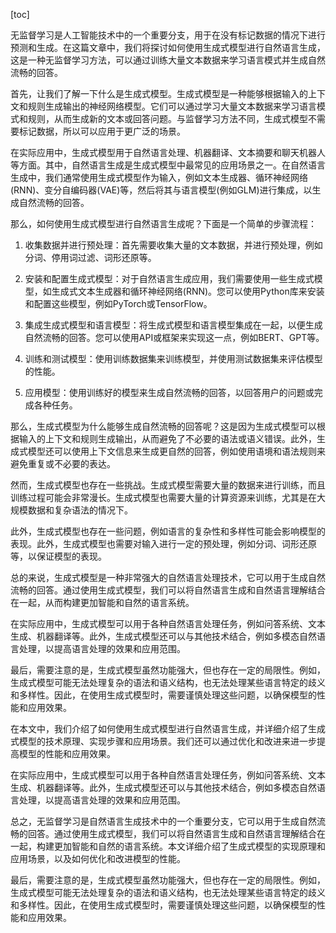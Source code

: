 
[toc]                    
                
                
无监督学习是人工智能技术中的一个重要分支，用于在没有标记数据的情况下进行预测和生成。在这篇文章中，我们将探讨如何使用生成式模型进行自然语言生成，这是一种无监督学习方法，可以通过训练大量文本数据来学习语言模式并生成自然流畅的回答。

首先，让我们了解一下什么是生成式模型。生成式模型是一种能够根据输入的上下文和规则生成输出的神经网络模型。它们可以通过学习大量文本数据来学习语言模式和规则，从而生成新的文本或回答问题。与监督学习方法不同，生成式模型不需要标记数据，所以可以应用于更广泛的场景。

在实际应用中，生成式模型用于自然语言处理、机器翻译、文本摘要和聊天机器人等方面。其中，自然语言生成是生成式模型中最常见的应用场景之一。在自然语言生成中，我们通常使用生成式模型作为输入，例如文本生成器、循环神经网络(RNN)、变分自编码器(VAE)等，然后将其与语言模型(例如GLM)进行集成，以生成自然流畅的回答。

那么，如何使用生成式模型进行自然语言生成呢？下面是一个简单的步骤流程：

1. 收集数据并进行预处理：首先需要收集大量的文本数据，并进行预处理，例如分词、停用词过滤、词形还原等。

2. 安装和配置生成式模型：对于自然语言生成应用，我们需要使用一些生成式模型，如生成式文本生成器和循环神经网络(RNN)。您可以使用Python库来安装和配置这些模型，例如PyTorch或TensorFlow。

3. 集成生成式模型和语言模型：将生成式模型和语言模型集成在一起，以便生成自然流畅的回答。您可以使用API或框架来实现这一点，例如BERT、GPT等。

4. 训练和测试模型：使用训练数据集来训练模型，并使用测试数据集来评估模型的性能。

5. 应用模型：使用训练好的模型来生成自然流畅的回答，以回答用户的问题或完成各种任务。

那么，生成式模型为什么能够生成自然流畅的回答呢？这是因为生成式模型可以根据输入的上下文和规则生成输出，从而避免了不必要的语法或语义错误。此外，生成式模型还可以使用上下文信息来生成更自然的回答，例如使用语境和语法规则来避免重复或不必要的表达。

然而，生成式模型也存在一些挑战。生成式模型需要大量的数据来进行训练，而且训练过程可能会非常漫长。生成式模型也需要大量的计算资源来训练，尤其是在大规模数据和复杂语法的情况下。

此外，生成式模型也存在一些问题，例如语言的复杂性和多样性可能会影响模型的表现。此外，生成式模型也需要对输入进行一定的预处理，例如分词、词形还原等，以保证模型的表现。

总的来说，生成式模型是一种非常强大的自然语言处理技术，它可以用于生成自然流畅的回答。通过使用生成式模型，我们可以将自然语言生成和自然语言理解结合在一起，从而构建更加智能和自然的语言系统。

在实际应用中，生成式模型可以用于各种自然语言处理任务，例如问答系统、文本生成、机器翻译等。此外，生成式模型还可以与其他技术结合，例如多模态自然语言处理，以提高语言处理的效果和应用范围。

最后，需要注意的是，生成式模型虽然功能强大，但也存在一定的局限性。例如，生成式模型可能无法处理复杂的语法和语义结构，也无法处理某些语言特定的歧义和多样性。因此，在使用生成式模型时，需要谨慎处理这些问题，以确保模型的性能和应用效果。

在本文中，我们介绍了如何使用生成式模型进行自然语言生成，并详细介绍了生成式模型的技术原理、实现步骤和应用场景。我们还可以通过优化和改进来进一步提高模型的性能和应用效果。

在实际应用中，生成式模型可以用于各种自然语言处理任务，例如问答系统、文本生成、机器翻译等。此外，生成式模型还可以与其他技术结合，例如多模态自然语言处理，以提高语言处理的效果和应用范围。

总之，无监督学习是自然语言生成技术中的一个重要分支，它可以用于生成自然流畅的回答。通过使用生成式模型，我们可以将自然语言生成和自然语言理解结合在一起，构建更加智能和自然的语言系统。本文详细介绍了生成式模型的实现原理和应用场景，以及如何优化和改进模型的性能。

最后，需要注意的是，生成式模型虽然功能强大，但也存在一定的局限性。例如，生成式模型可能无法处理复杂的语法和语义结构，也无法处理某些语言特定的歧义和多样性。因此，在使用生成式模型时，需要谨慎处理这些问题，以确保模型的性能和应用效果。

